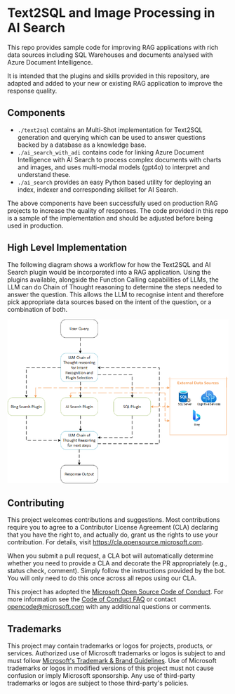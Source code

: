 # Text2SQL and Image Processing in AI Search

This repo provides sample code for improving RAG applications with rich data sources including SQL Warehouses and documents analysed with Azure Document Intelligence.

It is intended that the plugins and skills provided in this repository, are adapted and added to your new or existing RAG application to improve the response quality.

## Components

- `./text2sql` contains an Multi-Shot implementation for Text2SQL generation and querying which can be used to answer questions backed by a database as a knowledge base.
- `./ai_search_with_adi` contains code for linking Azure Document Intelligence with AI Search to process complex documents with charts and images, and uses multi-modal models (gpt4o) to interpret and understand these.
- `./ai_search` provides an easy Python based utility for deploying an index, indexer and corresponding skillset for AI Search.

The above components have been successfully used on production RAG projects to increase the quality of responses. The code provided in this repo is a sample of the implementation and should be adjusted before being used in production.

## High Level Implementation

The following diagram shows a workflow for how the Text2SQL and AI Search plugin would be incorporated into a RAG application. Using the plugins available, alongside the Function Calling capabilities of LLMs, the LLM can do Chain of Thought reasoning to determine the steps needed to answer the question. This allows the LLM to recognise intent and therefore pick appropriate data sources based on the intent of the question, or a combination of both.

![High level workflow for a plugin driven RAG application](./images/Plugin%20Based%20RAG%20Flow.png "High Level Workflow")

## Contributing

This project welcomes contributions and suggestions.  Most contributions require you to agree to a
Contributor License Agreement (CLA) declaring that you have the right to, and actually do, grant us
the rights to use your contribution. For details, visit https://cla.opensource.microsoft.com.

When you submit a pull request, a CLA bot will automatically determine whether you need to provide
a CLA and decorate the PR appropriately (e.g., status check, comment). Simply follow the instructions
provided by the bot. You will only need to do this once across all repos using our CLA.

This project has adopted the [Microsoft Open Source Code of Conduct](https://opensource.microsoft.com/codeofconduct/).
For more information see the [Code of Conduct FAQ](https://opensource.microsoft.com/codeofconduct/faq/) or
contact [opencode@microsoft.com](mailto:opencode@microsoft.com) with any additional questions or comments.

## Trademarks

This project may contain trademarks or logos for projects, products, or services. Authorized use of Microsoft
trademarks or logos is subject to and must follow
[Microsoft's Trademark & Brand Guidelines](https://www.microsoft.com/en-us/legal/intellectualproperty/trademarks/usage/general).
Use of Microsoft trademarks or logos in modified versions of this project must not cause confusion or imply Microsoft sponsorship.
Any use of third-party trademarks or logos are subject to those third-party's policies.
